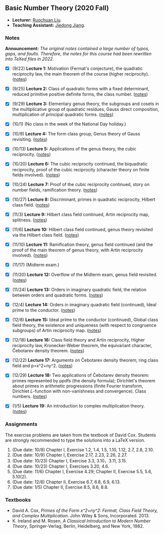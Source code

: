 ## Basic Number Theory (2020 Fall)

- **Lecturer:** [Ruochuan Liu](http://faculty.bicmr.pku.edu.cn/~ruochuan/).
- **Teaching Assistant:** [Jiedong Jiang]().

### Notes

**Announcement:** _The original notes contained a large number of typos, gaps, and faults. Therefore, the notes for this course had been rewritten into TeXed files in 2022._

- [x] (9/22) **Lecture 1:** Motivation (Fermat's conjecture), the quadratic reciprocity law, the main theorem of the course (higher reciprocity). ([notes](././lec1.pdf))

- [x] (9/25) **Lecture 2:** Class of quadratic forms with a fixed determinant, reduced primitive positive definite forms, the class number. ([notes](././lec2.pdf))

- [x] (9/29) **Lecture 3:** Elementary genus theory, the subgroups and cosets in the multiplicative group of quadratic residues, Gauss direct composition, multiplication of principal quadratic forms. ([notes](././lec3.pdf))

- [x] (10/1) (No class in the week of the National Day holiday.)

- [x] (10/9) **Lecture 4:** The form class group, Genus theory of Gauss revisiting. ([notes](././lec4.pdf))

- [x] (10/13) **Lecture 5:** Applications of the genus theory, the cubic reciprocity. ([notes](././lec5.pdf))

- [x] (10/20) **Lecture 6:** The cubic reciprocity continued, the biquadratic reciprocity, proof of the cubic reciprocity (character theory on finite fields involved). ([notes](././lec6.pdf))

- [x] (10/24) **Lecture 7:** Proof of the cubic reciprocity continued, story on number fields, ramification theory. ([notes](././lec7.pdf))

- [x] (10/27) **Lecture 8:** Discriminant, primes in quadratic reciprocity, Hilbert class field. ([notes](././lec8.pdf))

- [x] (11/3) **Lecture 9:** Hilbert class field continued, Artin reciprocity map, splitness. ([notes](././lec9.pdf))

- [x] (11/6) **Lecture 10:** Hilbert class field continued, genus theory revisited via the Hilbert class field. ([notes](././lec10.pdf))

- [x] (11/10) **Lecture 11:** Ramification theory, genus field continued (and the proof of the main theorem of genus theory, with Artin reciprocity involved). ([notes](././lec11.pdf))

- [x] (11/17) (Midterm exam.)

- [x] (11/20) **Lecture 12:** Overflow of the Midterm exam, genus field revisited. ([notes](././lec12.pdf))

- [x] (11/24) **Lecture 13:** Orders in imaginary quadratic field, the relation between orders and quadratic forms. ([notes](././lec13.pdf))

- [x] (12/4) **Lecture 14:** Orders in imaginary quadratic field (continued), Ideal prime to the conductor. ([notes](././lec14.pdf))

- [x] (12/8) **Lecture 15:** Ideal prime to the conductor (continued), Global class field theory, the existence and uniqueness (with respect to congruence subgroups) of Artin reciprocity map. ([notes](././lec15.pdf))

- [x] (12/18) **Lecture 16:** Class field theory and Artin reciprocity, Higher reciprocity law, Kronecker-Weber theorem, the equivariant character, Čebotarev density theorem. ([notes](././lec16.pdf))

- [x] (12/22) **Lecture 17:** Arguments on Čebotarev density theorem, ring class field and p=x^2+ny^2. ([notes](././lec17.pdf))

- [x] (12/29) **Lecture 18:** Two applications of Čebotarev density theorem: primes represented by ppdfs (the density formula); Dirichlet's theorem about primes in arithmetic progressions (finite Fourier transform, Dirichlet _L_-function with non-vanishness and convergence). Class numbers. ([notes](././lec18.pdf))

- [x] (1/5) **Lecture 19:** An introduction to complex multiplication theory. ([notes](././lec19.pdf))


### Assignments
The exercise problems are taken from the textbook of David Cox. Students are strongly recommended to type the solutions into a LaTeX version.

1. (Due date: 10/9) Chapter I, Exercise 1.2, 1.4, 1.5, 1.10, 1.12, 2.7, 2.8, 2.10.
2. (Due date: 10/9) Chapter I, Exercise 2.17, 2.23, 2.26, 2.27.
3. (Due date: 10/23) Chapter I, Exercise 3.3, 3.10，3.11, 3.15.
4. (Due date: 10/23) Chapter I, Exercises 3.20, 4.6.
5. (Due date: 11/6) Chapter I, Exercise 4.29; Chapter II, Exercise 5.5, 5.6, 5.10(2).
6. (Due date: 12/6) Chapter II, Exercise 6.7, 6.8, 6.9, 6.13.
7. (Due date: 1/5) Chapter II, Exercise 8.5, 8.6, 8.8.



### Textbooks

- David A. Cox, _Primes of the Form x^2+ny^2: Fermat, Class Field Theory, and Complex Multiplication_. John Wiley & Sons, Incorporated. 2013.
- K. Ireland and M. Rosen, _A Classical Introduction to Modern Number Theory_, Springer-Verlag, Berlin, Heidelberg, and New York, 1982.
